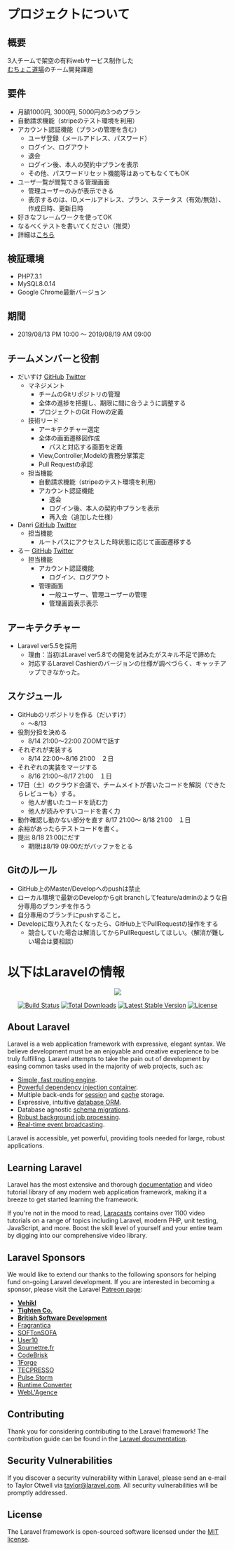 # プロジェクトについて
## 概要
3人チームで架空の有料webサービス制作した    
<a href="https://note.mu/muchoco/n/n8adced84de9c">むちょこ道場</a>のチーム開発課題  

## 要件 
* 月額1000円, 3000円, 5000円の3つのプラン
* 自動請求機能（stripeのテスト環境を利用）
* アカウント認証機能（プランの管理を含む）
  * ユーザ登録（メールアドレス、パスワード）
  * ログイン、ログアウト
  * 退会
  * ログイン後、本人の契約中プランを表示
  * その他、パスワードリセット機能等はあってもなくてもOK
* ユーザ一覧が閲覧できる管理画面
  * 管理ユーザーのみが表示できる
  * 表示するのは、ID,メールアドレス、プラン、ステータス（有効/無効）、作成日時、更新日時
* 好きなフレームワークを使ってOK
* なるべくテストを書いてください（推奨）
* 詳細は<a href="https://docs.google.com/presentation/d/14292HhO-bvdtNf2idg2phZQiuSs33NTPLl2LZ-3cyzM/edit#slide=id.p">こちら</a>

## 検証環境  
* PHP7.3.1
* MySQL8.0.14
* Google Chrome最新バージョン

## 期間
* 2019/08/13 PM 10:00 〜 2019/08/19 AM 09:00

## チームメンバーと役割
* だいすけ <a href="https://github.com/daisuke85a">GitHub</a> <a href="https://twitter.com/daisuke7924">Twitter</a> 
  * マネジメント
    * チームのGitリポジトリの管理
    * 全体の進捗を把握し、期限に間に合うように調整する
    * プロジェクトのGit Flowの定義
  * 技術リード
    * アーキテクチャー選定
    * 全体の画面遷移図作成
      * パスと対応する画面を定義
    * View,Controller,Modelの責務分掌策定
    * Pull Requestの承認
  * 担当機能
    * 自動請求機能（stripeのテスト環境を利用）
    * アカウント認証機能
      * 退会
      * ログイン後、本人の契約中プランを表示
      * 再入会（追加した仕様）
* Danri <a href="https://github.com/Danri0817">GitHub</a> <a href="https://twitter.com/Danri_">Twitter</a> 
  * 担当機能
    * ルートパスにアクセスした時状態に応じて画面遷移する
* るー <a href="https://github.com/prostarting">GitHub</a> <a href="https://twitter.com/ru_programing">Twitter</a>
  * 担当機能
    * アカウント認証機能
      * ログイン、ログアウト
    * 管理画面
      * 一般ユーザー、管理ユーザーの管理
      * 管理画面表示表示
  
## アーキテクチャー
* Laravel ver5.5を採用
  * 理由：当初はLaravel ver5.8での開発を試みたがスキル不足で諦めた  
  * 対応するLaravel Cashierのバージョンの仕様が調べづらく、キャッチアップできなかった。


## スケジュール
* GitHubのリポジトリを作る（だいすけ）
  * 〜8/13
* 役割分担を決める
  * 8/14 21:00〜22:00 ZOOMで話す
* それぞれが実装する
  * 8/14 22:00〜8/16 21:00　２日
* それぞれの実装をマージする
  * 8/16 21:00〜8/17 21:00　１日
* 17日（土）のクラウド会議で、チームメイトが書いたコードを解説（できたらレビューも）する。
  * 他人が書いたコードを読む力
  * 他人が読みやすいコードを書く力  
* 動作確認し動かない部分を直す 8/17 21:00〜 8/18 21:00　１日
* 余裕があったらテストコードを書く。
* 提出 8/18 21:00にだす
  * 期限は8/19 09:00だがバッファをとる

## Gitのルール
* GitHub上のMaster/Developへのpushは禁止
* ローカル環境で最新のDevelopからgit branchしてfeature/adminのような自分専用のブランチを作ろう
* 自分専用のブランチにpushすること。
* Developに取り入れたくなったら、GitHub上でPullRequestの操作をする
  * 競合していた場合は解消してからPullRequestしてほしい。（解消が難しい場合は要相談）


# 以下はLaravelの情報

<p align="center"><img src="https://laravel.com/assets/img/components/logo-laravel.svg"></p>

<p align="center">
<a href="https://travis-ci.org/laravel/framework"><img src="https://travis-ci.org/laravel/framework.svg" alt="Build Status"></a>
<a href="https://packagist.org/packages/laravel/framework"><img src="https://poser.pugx.org/laravel/framework/d/total.svg" alt="Total Downloads"></a>
<a href="https://packagist.org/packages/laravel/framework"><img src="https://poser.pugx.org/laravel/framework/v/stable.svg" alt="Latest Stable Version"></a>
<a href="https://packagist.org/packages/laravel/framework"><img src="https://poser.pugx.org/laravel/framework/license.svg" alt="License"></a>
</p>

## About Laravel

Laravel is a web application framework with expressive, elegant syntax. We believe development must be an enjoyable and creative experience to be truly fulfilling. Laravel attempts to take the pain out of development by easing common tasks used in the majority of web projects, such as:

- [Simple, fast routing engine](https://laravel.com/docs/routing).
- [Powerful dependency injection container](https://laravel.com/docs/container).
- Multiple back-ends for [session](https://laravel.com/docs/session) and [cache](https://laravel.com/docs/cache) storage.
- Expressive, intuitive [database ORM](https://laravel.com/docs/eloquent).
- Database agnostic [schema migrations](https://laravel.com/docs/migrations).
- [Robust background job processing](https://laravel.com/docs/queues).
- [Real-time event broadcasting](https://laravel.com/docs/broadcasting).

Laravel is accessible, yet powerful, providing tools needed for large, robust applications.

## Learning Laravel

Laravel has the most extensive and thorough [documentation](https://laravel.com/docs) and video tutorial library of any modern web application framework, making it a breeze to get started learning the framework.

If you're not in the mood to read, [Laracasts](https://laracasts.com) contains over 1100 video tutorials on a range of topics including Laravel, modern PHP, unit testing, JavaScript, and more. Boost the skill level of yourself and your entire team by digging into our comprehensive video library.

## Laravel Sponsors

We would like to extend our thanks to the following sponsors for helping fund on-going Laravel development. If you are interested in becoming a sponsor, please visit the Laravel [Patreon page](https://patreon.com/taylorotwell):

- **[Vehikl](https://vehikl.com/)**
- **[Tighten Co.](https://tighten.co)**
- **[British Software Development](https://www.britishsoftware.co)**
- [Fragrantica](https://www.fragrantica.com)
- [SOFTonSOFA](https://softonsofa.com/)
- [User10](https://user10.com)
- [Soumettre.fr](https://soumettre.fr/)
- [CodeBrisk](https://codebrisk.com)
- [1Forge](https://1forge.com)
- [TECPRESSO](https://tecpresso.co.jp/)
- [Pulse Storm](http://www.pulsestorm.net/)
- [Runtime Converter](http://runtimeconverter.com/)
- [WebL'Agence](https://weblagence.com/)

## Contributing

Thank you for considering contributing to the Laravel framework! The contribution guide can be found in the [Laravel documentation](https://laravel.com/docs/contributions).

## Security Vulnerabilities

If you discover a security vulnerability within Laravel, please send an e-mail to Taylor Otwell via [taylor@laravel.com](mailto:taylor@laravel.com). All security vulnerabilities will be promptly addressed.

## License

The Laravel framework is open-sourced software licensed under the [MIT license](https://opensource.org/licenses/MIT).
